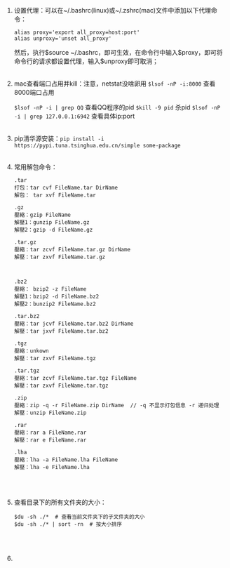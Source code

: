 1. 设置代理：可以在~/.bashrc(linux)或~/.zshrc(mac)文件中添加以下代理命令：

   ```shell
   alias proxy='export all_proxy=host:port'
   alias unproxy='unset all_proxy'
   ```

   然后，执行\$source ~/.bashrc，即可生效，在命令行中输入\$proxy，即可将命令行的请求都设置代理，输入\$unproxy即可取消；<br><br>

2. mac查看端口占用并kill：注意，netstat没啥卵用
   `$lsof -nP -i:8000`  查看8000端口占用

   `$lsof -nP -i | grep QQ`   查看QQ程序的pid
   `$kill -9 pid`  杀pid
   `$lsof -nP -i | grep 127.0.0.1:6942`  查看具体ip:port<br><br>

3. pip清华源安装：`pip install -i https://pypi.tuna.tsinghua.edu.cn/simple some-package`<br><br>

4. 常用解包命令：

   ```
   .tar
   打包：tar cvf FileName.tar DirName
   解包： tar xvf FileName.tar
   
   .gz
   壓縮：gzip FileName
   解壓1：gunzip FileName.gz
   解壓2：gzip -d FileName.gz
   
   .tar.gz
   壓縮：tar zcvf FileName.tar.gz DirName
   解壓：tar zxvf FileName.tar.gz
   
    
   
   .bz2
   壓縮： bzip2 -z FileName
   解壓1：bzip2 -d FileName.bz2
   解壓2：bunzip2 FileName.bz2
   
   .tar.bz2
   壓縮：tar jcvf FileName.tar.bz2 DirName
   解壓：tar jxvf FileName.tar.bz2
   
   .tgz
   壓縮：unkown
   解壓：tar zxvf FileName.tgz
   
   .tar.tgz
   壓縮：tar zcvf FileName.tar.tgz FileName
   解壓：tar zxvf FileName.tar.tgz
   
   .zip
   壓縮：zip -q -r FileName.zip DirName  // -q 不显示打包信息 -r 递归处理
   解壓：unzip FileName.zip
   
   .rar
   壓縮：rar a FileName.rar
   解壓：rar e FileName.rar
   
   .lha
   壓縮：lha -a FileName.lha FileName
   解壓：lha -e FileName.lha
   ```

   <br><br>

5. 查看目录下的所有文件夹的大小：

   ```shell
   $du -sh ./*  # 查看当前文件夹下的子文件夹的大小
   $du -sh ./* | sort -rn  # 按大小排序
   ```

   <br><br>

6. 


